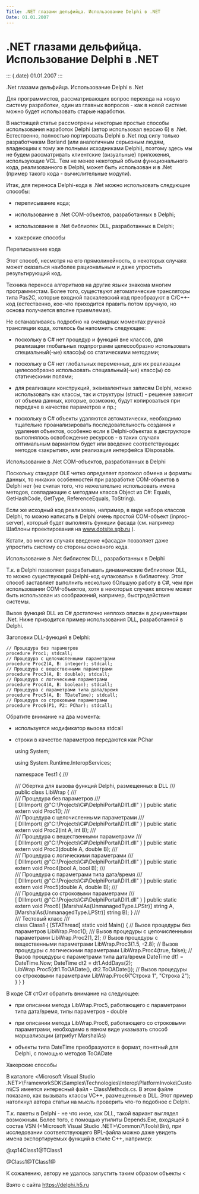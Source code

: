 ```yaml
---
Title: .NET глазами дельфийца. Использование Delphi в .NET
Date: 01.01.2007
---
```



.NET глазами дельфийца. Использование Delphi в .NET
===================================================

::: {.date}
01.01.2007
:::

.Net глазами дельфийца. Использование Delphi в .Net

Для программистов, рассматривающих вопрос перехода на новую систему
разработки, один из главных вопросов - как в новой системе можно будет
использовать старые наработки.

В настоящей статье рассмотрены некоторые простые способы использования
наработок Delphi (автор использовал версию 6) в .Net. Естественно,
полностью портировать Delphi в .Net под силу только разработчикам
Borland (или аналогичным серьезным людям, владеющим к тому же полными
исходниками Delphi), поэтому здесь мы не будем рассматривать клиентские
(визуальные) приложения, использующие VCL. Тем не менее некоторый объем
функционального кода, реализованного в Delphi, может быть использован и
в .Net (пример такого кода - вычислительные модули).

Итак, для переноса Delphi-кода в .Net можно использовать следующие
способы:

- переписывание кода;

- использование в .Net COM-объектов, разработанных в Delphi;

- использование в .Net библиотек DLL, разработанных в Delphi;

- хакерские способы

Переписывание кода

Этот способ, несмотря на его прямолинейность, в некоторых случаях может
оказаться наиболее рациональным и даже упростить результирующий код.

Техника переноса алгоритмов на другие языки знакома многим
программистам. Более того, существуют автоматические трансляторы типа
Pas2C, которые входной паскалевский код преобразуют в C/C++-код
(естественно, кое-что приходится править потом вручную, но основа
получается вполне приемлемая).

Не останавливаясь подробно на очевидных моментах ручной трансляции кода,
хотелось бы напомнить следующее:

- поскольку в C# нет процедур и функций вне классов, для реализации
глобальных подпрограмм целесообразно использовать специальный(-ые)
класс(ы) со статическими методами;

- поскольку в C# нет глобальных переменных, для их реализации
целесообразно использовать специальный(-ые) класс(ы) со статическими
полями;

- для реализации конструкций, эквивалентных записям Delphi, можно
использовать как классы, так и структуры (struct) - решение зависит от
объема данных, которые, возможно, будут копироваться при передаче в
качестве параметров и пр.;

- поскольку в C# объекты удаляются автоматически, необходимо тщательно
проанализировать последовательность создания и удаления объектов,
особенно если в Delphi-объектах в деструкторе выполнялось освобождение
ресурсов - в таких случаях оптимальным вариантом будет или введение
соответствующих методов «закрытия», или реализация интерфейса
IDisposable.

Использование в .Net COM-объектов, разработанных в Delphi

Поскольку стандарт OLE четко определяет протокол обмена и форматы
данных, то никаких особенностей при разработке COM-объектов в Delphi нет
(не считая того, что нежелательно использовать имена методов,
совпадающие с методами класса Object из C#: Equals, GetHashCode,
GetType, ReferenceEquals, ToString).

Если же исходный код реализован, например, в виде набора классов Delphi,
то можно написать в Delphi очень простой COM-объект (inproc-server),
который будет выполнять функции фасада (см. например Шаблоны
проектирования на www.dotsite.spb.ru ).

Кстати, во многих случаях введение «фасада» позволяет даже упростить
систему со стороны основного кода.

Использование в .Net библиотек DLL, разработанных в Delphi

Т.к. в Delphi позволяет разрабатывать динамические библиотеки DLL, то
можно существующий Delphi-код «упаковать» в библиотеку. Этот способ
заставляет выполнить несколько бОльшую работу в C#, чем при
использовании COM-объектов, хотя в некоторых случаях вполне может быть
использован из соображений, например, быстродействия системы.

Вызов функций DLL из C# достаточно неплохо описан в документации .Net.
Ниже приводится пример использования DLL, разработанной в Delphi.

Заголовки DLL-функций в Delphi:

    // Процедура без параметров
    procedure Proc1; stdcall;
    // Процедура с целочисленными параметрами
    procedure Proc2(A, B: integer); stdcall;
    // Процедура с вещественными параметрами
    procedure Proc3(A, B: double); stdcall;
    // Процедура с логическими параметрами
    procedure Proc4(A, B: boolean); stdcall;
    // Процедура с параметрами типа дата/время
    procedure Proc5(A, B: TDateTime); stdcall;
    // Процедура со строковыми параметрами
    procedure Proc6(P1, P2: PChar); stdcall;

Обратите внимание на два момента:

- используется модификатор вызова stdcall

- строки в качестве параметров передаются как PChar

    using System;
     
    using System.Runtime.InteropServices;

    namespace Test1
    {
      /// <summary>
      /// Обертка для вызова функций Delphi, размещенных в DLL
      /// </summary>
      public class LibWrap {
        /// <summary>
        /// Процедура без параметров
        /// </summary>
        [ DllImport( @"C:\Projects\C#\DelphiPortal\Dll1.dll" ) ]
        public static extern void Proc1();
        /// <summary>
        /// Процедура с целочисленными параметрами
        /// </summary>
        [ DllImport( @"C:\Projects\C#\DelphiPortal\Dll1.dll" ) ]
        public static extern void Proc2(int A, int B);
        /// <summary>
        /// Процедура с вещественными параметрами
        /// </summary>
        [ DllImport( @"C:\Projects\C#\DelphiPortal\Dll1.dll" ) ]
        public static extern void Proc3(double A, double B);
        /// <summary>
        /// Процедура с логическими параметрами
        /// </summary>
        [ DllImport( @"C:\Projects\C#\DelphiPortal\Dll1.dll" ) ]
        public static extern void Proc4(bool A, bool B);
        /// <summary>
        /// Процедура с параметрами типа дата/время
        /// </summary>
        [ DllImport( @"C:\Projects\C#\DelphiPortal\Dll1.dll" ) ]
        public static extern void Proc5(double A, double B);
        /// <summary>
        /// Процедура со строковыми параметрами
        /// </summary>
        [ DllImport( @"C:\Projects\C#\DelphiPortal\Dll1.dll" ) ]
        public static extern void Proc6(
          [MarshalAs(UnmanagedType.LPStr)] string A, 
          [MarshalAs(UnmanagedType.LPStr)] string B);
      }
      /// <summary>
      /// Тестовый класс
      /// </summary>
      class Class1 {
        [STAThread]
        static void Main() {
          // Вызов процедуры без параметров
          LibWrap.Proc1();
          /// Вызов процедуры с целочисленными параметрами
          LibWrap.Proc2(1, 2);
          // Вызов процедуры с вещественными параметрами
          LibWrap.Proc3(1.5, -2.8);
          // Вызов процедуры с логическими параметрами
          LibWrap.Proc4(true, false);
          // Вызов процедуры с параметрами типа дата/время
          DateTime dt1 = DateTime.Now;
          DateTime dt2 = dt1.AddDays(2);
          LibWrap.Proc5(dt1.ToOADate(), dt2.ToOADate());
          // Вызов процедуры со строковыми параметрами
          LibWrap.Proc6("Строка 1", "Строка 2");
        }
      }
    }

В коде C# стОит обратить внимание на следующее:

- при описании метода LibWrap.Proc5, работающего с параметрами типа
дата/время, типы параметров - double

- при описании метода LibWrap.Proc6, работающего со строковыми
параметрами, необходимо в явном виде указывать способ маршализации
(атрибут MarshalAs)

- объекты типа DateTime преобразуются в формат, понятный для Delphi, с
помощью методов ToOADate

Хакерские способы

В каталоге \<Microsoft Visual Studio
.NET\>\\FrameworkSDK\\Samples\\Technologies\\Interop\\PlatformInvoke\\Custom\\CS
имеется интересный файл - ClassMethods.cs. В этом файле показано, как
вызывать классы VC++, размещенные в DLL. Этот пример натолкнул автора
статьи на мысль проверить что-то подобное с Delphi.

Т.к. пакеты в Delphi - не что иное, как DLL, такой вариант выглядел
возможным. Более того, с помощью утилиты Depends.Exe, входящей в состав
VSN (\<Microsoft Visual Studio .NET\>\\Common7\\Tools\\Bin), при
исследовании соответствующего BPL-файла можно даже увидеть имена
экспортируемых функций в стиле C++, например:

@$xp$14Class1@TClass1

@Class1@TClass1@

К сожалению, автору не удалось запустить таким образом объекты \<

Взято с сайта <https://delphi.h5.ru>
